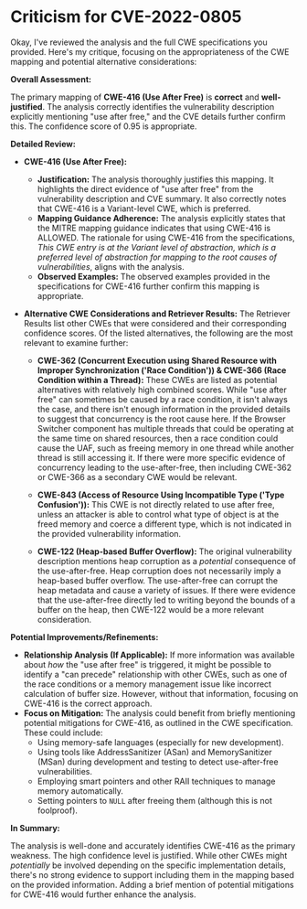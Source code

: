 # Criticism for CVE-2022-0805

Okay, I've reviewed the analysis and the full CWE specifications you provided. Here's my critique, focusing on the appropriateness of the CWE mapping and potential alternative considerations:

**Overall Assessment:**

The primary mapping of **CWE-416 (Use After Free)** is **correct** and **well-justified**. The analysis correctly identifies the vulnerability description explicitly mentioning "use after free," and the CVE details further confirm this. The confidence score of 0.95 is appropriate.

**Detailed Review:**

*   **CWE-416 (Use After Free):**
    *   **Justification:** The analysis thoroughly justifies this mapping. It highlights the direct evidence of "use after free" from the vulnerability description and CVE summary. It also correctly notes that CWE-416 is a Variant-level CWE, which is preferred.
    *   **Mapping Guidance Adherence:** The analysis explicitly states that the MITRE mapping guidance indicates that using CWE-416 is ALLOWED. The rationale for using CWE-416 from the specifications, *This CWE entry is at the Variant level of abstraction, which is a preferred level of abstraction for mapping to the root causes of vulnerabilities*, aligns with the analysis.
    *   **Observed Examples:** The observed examples provided in the specifications for CWE-416 further confirm this mapping is appropriate.

*   **Alternative CWE Considerations and Retriever Results:** The Retriever Results list other CWEs that were considered and their corresponding confidence scores. Of the listed alternatives, the following are the most relevant to examine further:

    *   **CWE-362 (Concurrent Execution using Shared Resource with Improper Synchronization ('Race Condition')) & CWE-366 (Race Condition within a Thread):** These CWEs are listed as potential alternatives with relatively high combined scores. While "use after free" can sometimes be caused by a race condition, it isn't always the case, and there isn't enough information in the provided details to suggest that concurrency is the root cause here. If the Browser Switcher component has multiple threads that could be operating at the same time on shared resources, then a race condition could cause the UAF, such as freeing memory in one thread while another thread is still accessing it. If there were more specific evidence of concurrency leading to the use-after-free, then including CWE-362 or CWE-366 as a secondary CWE would be relevant.

    *   **CWE-843 (Access of Resource Using Incompatible Type ('Type Confusion')):** This CWE is not directly related to use after free, unless an attacker is able to control what type of object is at the freed memory and coerce a different type, which is not indicated in the provided vulnerability information.

    *   **CWE-122 (Heap-based Buffer Overflow):** The original vulnerability description mentions heap corruption as a *potential* consequence of the use-after-free. Heap corruption does not necessarily imply a heap-based buffer overflow. The use-after-free can corrupt the heap metadata and cause a variety of issues. If there were evidence that the use-after-free directly led to writing beyond the bounds of a buffer on the heap, then CWE-122 would be a more relevant consideration.

**Potential Improvements/Refinements:**

*   **Relationship Analysis (If Applicable):** If more information was available about *how* the "use after free" is triggered, it might be possible to identify a "can precede" relationship with other CWEs, such as one of the race conditions or a memory management issue like incorrect calculation of buffer size. However, without that information, focusing on CWE-416 is the correct approach.
*   **Focus on Mitigation:** The analysis could benefit from briefly mentioning potential mitigations for CWE-416, as outlined in the CWE specification. These could include:
    *   Using memory-safe languages (especially for new development).
    *   Using tools like AddressSanitizer (ASan) and MemorySanitizer (MSan) during development and testing to detect use-after-free vulnerabilities.
    *   Employing smart pointers and other RAII techniques to manage memory automatically.
    *   Setting pointers to `NULL` after freeing them (although this is not foolproof).

**In Summary:**

The analysis is well-done and accurately identifies CWE-416 as the primary weakness. The high confidence level is justified. While other CWEs might *potentially* be involved depending on the specific implementation details, there's no strong evidence to support including them in the mapping based on the provided information. Adding a brief mention of potential mitigations for CWE-416 would further enhance the analysis.